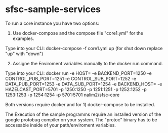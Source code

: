 # sfsc-sample-services

To run a core instance you have two options:
1) Use docker-compose and the compose file "core1.yml" for the examples.

Type into your CLI: docker-compose -f core1.yml up (for shut down replace "up" with "down")

2) Assigne the Enviroment variables manually to the docker run command.

Type into your CLI: docker run -e HOST=<IP-OF-HOST> -e BACKEND_PORT=1250 -e CONTROL_PUB_PORT=1251 -e CONTROL_SUB_PORT=1252 -e DATA_PUB_PORT=1253 -e DATA_SUB_PORT=1254 -e BACKEND_HOST=<HOSTNAME-OF-THE-NETWORK> -e HAZELCAST_PORT=5701 -p 1250:1250 -p 1251:1251 -p 1252:1252 -p 1253:1253 -p 1254:1254 -p 5701:5701 nalim2/sfsc-core

Both versions require docker and for 1) docker-compose to be installed.

The Execution of the sample programms require an installed version of the google protobug compiler on your system. The "protoc" binary has to be accessable inside of your path/enviroment variables.
